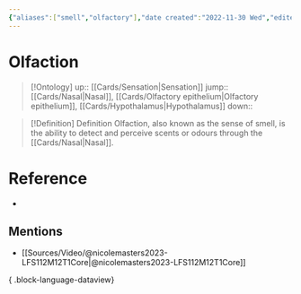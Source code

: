```yaml
---
{"aliases":["smell","olfactory"],"date created":"2022-11-30 Wed","edited":"2023-04-06 Thu","tags":["Uni/LFS112","flashcards/LFS112"],"dg-publish":true,"permalink":"/cards/olfaction/","dgPassFrontmatter":true}
---
```


# Olfaction

> [!Ontology]
> up:: [[Cards/Sensation\|Sensation]]
> jump:: [[Cards/Nasal\|Nasal]], [[Cards/Olfactory epithelium\|Olfactory epithelium]], [[Cards/Hypothalamus\|Hypothalamus]]
> down:: 

> [!Definition] Definition
> Olfaction, also known as the sense of smell, is the ability to detect and perceive scents or odours through the [[Cards/Nasal\|Nasal]].

# Reference

- 

## Mentions

- [[Sources/Video/@nicolemasters2023-LFS112M12T1Core\|@nicolemasters2023-LFS112M12T1Core]]

{ .block-language-dataview}